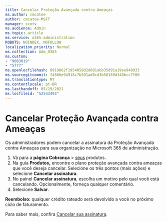 ```yaml
---
title: Cancelar Proteção Avançada contra Ameaças
ms.author: cmcatee
author: cmcatee-MSFT
manager: scotv
ms.audience: Admin
ms.topic: article
ms.service: o365-administration
ROBOTS: NOINDEX, NOFOLLOW
localization_priority: Normal
ms.collection: Adm_O365
ms.custom:
- "9003019"
- "5777"
ms.openlocfilehash: 0919862f1954058d2d891abb35d91a19ee948933
ms.sourcegitcommit: f4866e94918c7b591ad0cd3b58169d340bcc7f00
ms.translationtype: MT
ms.contentlocale: pt-BR
ms.lasthandoff: 05/19/2021
ms.locfileid: "52543493"
---
```

# <a name="cancel-advanced-threat-protection"></a>Cancelar Proteção Avançada contra Ameaças

Os administradores podem cancelar a assinatura da Proteção Avançada contra Ameaças para sua organização no Microsoft 365 de administração.

1. Vá para a **página Cobrança**  >  [seus](https://go.microsoft.com/fwlink/p/?linkid=842054) produtos.
2. Na guia **Produtos,** encontre o plano proteção avançada contra ameaças que você deseja cancelar. Selecione os três pontos (mais ações) e selecione **Cancelar assinatura**.
3. No painel **Cancelar assinatura**, escolha um motivo pelo qual você está cancelando. Opcionalmente, forneça qualquer comentário.
4. Selecione **Salvar**.

**Reembolso:** qualquer crédito rateado será devolvido a você no próximo ciclo de faturamento.

Para saber mais, confira [Cancelar sua assinatura](/microsoft-365/commerce/subscriptions/cancel-your-subscription).